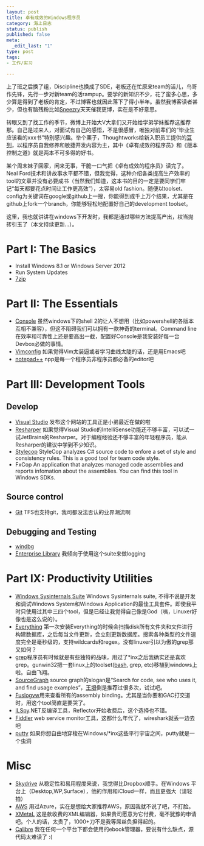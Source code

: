 ```yaml
---
layout: post
title: 卓有成效的Windows程序员
category: 海上日志
status: publish
published: false
meta:
  _edit_last: "1"
type: post
tags:
- 工作/实习

---
```

上了班之后换了组，Discipline也换成了SDE，老板还在忙原来team的活儿，鸟哥作先锋，先行一步对新team的活rampup。要学的新知识不少，花了蛮多心思，多少算是得到了老板的肯定，不过博客也就因此落下了得小半年。虽然我博客读者甚少，但也有脑残粉比如[Sneezry](http://www.sneezry.com)天天催我更博，实在是不好意思。

转眼又到了找工作的季节，微博上开始大V大拿们又开始给学弟学妹推荐这推荐那。自己是过来人，对面试有自己的感悟，不是很感冒，唯独对前辈们的“毕业生应该看的xxx书”特别感兴趣。举个栗子，Thoughtworks给新入职员工提供的[豆列](http://book.douban.com/doulist/3050243/)，以程序员自我修养和敏捷开发内容为主，其中《卓有成效的程序员》和《版本控制之道》就是两本不可多得的好书。

某个周末妹子回家，闲来无事，干脆一口气把《卓有成效的程序员》读完了。Neal Ford技术和讲故事水平都不错，但我觉得，这种介绍各类提高生产效率的tool的文章并没有必要成书（当然我们知道，这本书的目的一定是要同学们牢记“每天都要花点时间让工作更高效”），太容易old fashion。随便以toolset、config为关键词在google或github上一搜，你能得到成千上万个结果，尤其是在github上fork一个branch，你能够轻松地配置好自己的development toolset。

这里，我也就讲讲在windows下开发时，我都是通过哪些方法提高产出，权当抛砖引玉了（本文持续更新...）。
# Part I: The Basics

* Install Windows 8.1 or Windows Server 2012
* Run System Updates
* [7zip](http://7-zip.org)

# Part II: The Essentials

* [Console](http://www.hanselman.com/blog/Console2ABetterWindowsCommandPrompt.aspx) 虽然windows下的shell 2的让人不想用（比如powershell的各版本互相不兼容），但这不阻碍我们可以拥有一款神奇的terminal。Command line在效率和可靠性上还是要高出一截，配置好Console是我安装好每一台Devbox必做的事情。
* [Vim](http://www.vim.org)[config](https://github.com/rebornix/dev/tree/master/toolset/vim) 如果觉得Vim太装逼或者学习曲线太陡的话，还是用Emacs吧
* [notepad++](notepad-plus-plus.org/‎) npp是每一个程序员非程序员都必备的editor吧

# Part III: Development Tools

## Develop
* [Visual Studio](http://www.visualstudio.com/zh-cn) 发布这个网站的工具正是小弟最近在做的啦
* [Resharper](www.jetbrains.com/resharper) 如果觉得Visual Studio的IntelliSense功能还不够丰富，可以试一试JetBrains的Resharper。对于编程经验还不够丰富的年轻程序员，能从Resharper的建议中学到不少知识。
* [Stylecop](http://stylecop.codeplex.com) StyleCop analyzes C# source code to enfore a set of style and consistency rules. This is a good tool for team code style.
* FxCop An application that analyzes managed code assemblies and reports infomation about the assemblies. You can find this tool in Windows SDKs.

## Source control
* [Git](http://git-scm.com/) TFS也支持git，我司都没法否认的业界潮流啊

## Debugging and Testing
* [windbg](http://windbg.org/)
* [Enterprise Library](entlib.codeplex.com) 我倾向于使用这个suite来做logging


# Part IX: Productivity Utilities
* [Windows Sysinternals Suite](http://technet.microsoft.com/en-us/sysinternals/bb842062) Windows Sysinternals suite, 不得不说是开发和调试Windows System和Windows Application的最佳工具套件。即使我平时只使用过其中三四个tool，但是已经让我觉得自己像是God（咦，Linuxer好像也是这么说的）。
* [Everything](http://www.voidtools.com/) 第一次安装Everything的时候会扫描disk所有文件夹和文件进行构建数据库，之后每当文件更新，会立刻更新数据库。搜索各种类型的文件速度完全是毫秒级的，支持wildcards和regex。没有linuxer引以为傲的grep那又如何？
* [grep](http://gnuwin32.sourceforge.net/packages/grep.htm)程序员有时候就是有些独特的品味，用过了\*inx之后我确实还是喜欢grep。gunwin32把一套linux上的toolset([bash](http://www.steve.org.uk/Software/bash/), grep, etc)移植到windows上啦。自由飞翔。
* [SourceGraph](https://sourcegraph.com/) source graph的slogan是“Search for code, see who uses it, and find usage examples”，[王垠](https://github.com/yinwang0/)倒是推荐过很多次，试试吧。
* [Fuslogvw](http://msdn.microsoft.com/en-us/library/e74a18c4\(v=vs.110\).aspx)用来查看所有的assembly binding。尤其是当你要和GAC打交道时，用这个tool简直是要哭了。
* [ILSpy](http://ilspy.net).NET反编译工具，Reflector开始收费后，这个选择也不错。
* [Fiddler](http://fiddler2.com) web service monitor工具，这都什么年代了，wireshark就丢一边去吧
* [putty](http://www.putty.org) 如果你想自由地穿梭在Windows/\*inx这些平行宇宙之间，putty就是一个虫洞


# Misc
* [Skydrive](https://skydrive.live.com) 从稳定性和易用程度来说，我觉得比Dropbox顺手。在Windows 平台上（Desktop,WP,Surface），他的作用和iCloud一样，而且更强大（请轻拍）
* [AWS](http://aws.amazon.com) 用过Azure，实在是想给大家推荐AWS，原因我就不说了吧，不打脸。
* [XMetaL](http://xmetal.com) 这是款收费的XML编辑器，如果贵司愿意为它付费，毫不犹豫的申请吧。个人的话，太贵了，1000+刀不是我等屌丝负担得起的。
* [Calibre](http://calibre-ebook.com) 我在任何一个平台下都会使用的ebook管理器，要说有什么缺点，源代码太难读了 :(
